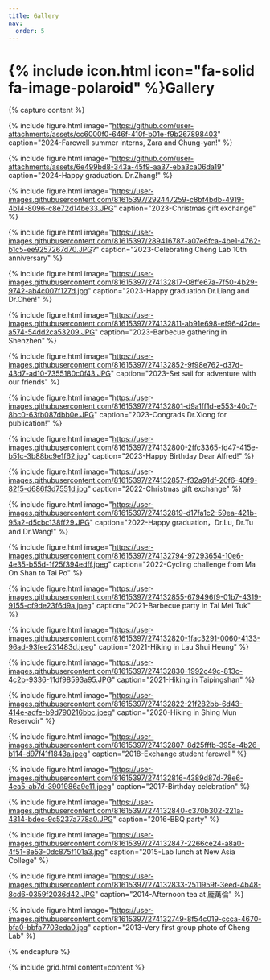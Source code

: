 ```yaml
---
title: Gallery
nav:
  order: 5
---
```


# {% include icon.html icon="fa-solid fa-image-polaroid" %}Gallery

{% capture content %}
  
  {% 
    include figure.html 
    image="https://github.com/user-attachments/assets/cc6000f0-646f-410f-b01e-f9b267898403"
    caption="2024-Farewell summer interns, Zara and Chung-yan!"
  %}

  {% 
    include figure.html 
    image="https://github.com/user-attachments/assets/6e499bd8-343a-45f9-aa37-eba3ca06da19"
    caption="2024-Happy graduation. Dr.Zhang!"
  %}

  {% 
    include figure.html 
    image="https://user-images.githubusercontent.com/81615397/292447259-c8bf4bdb-4919-4b14-8096-c8e72d14be33.JPG"
    caption="2023-Christmas gift exchange"
  %}

  {% 
    include figure.html 
    image="https://user-images.githubusercontent.com/81615397/289416787-a07e6fca-4be1-4762-b1c5-ee9257267d70.JPG?"
    caption="2023-Celebrating Cheng Lab 10th anniversary"
  %}

  {% 
    include figure.html 
    image="https://user-images.githubusercontent.com/81615397/274132817-08ffe67a-7f50-4b29-9742-ab4c007f127d.jpg"
    caption="2023-Happy graduation Dr.Liang and Dr.Chen!"
  %}

  {% 
    include figure.html 
    image="https://user-images.githubusercontent.com/81615397/274132811-ab91e698-ef96-42de-a574-54dd2ca53209.JPG"
    caption="2023-Barbecue gathering in Shenzhen"
  %}
  
  {% 
    include figure.html 
    image="https://user-images.githubusercontent.com/81615397/274132852-9f98e762-d37d-43d7-ad10-7355180c0f43.JPG"
    caption="2023-Set sail for adventure with our friends"
  %}

  {%
    include figure.html
    image="https://user-images.githubusercontent.com/81615397/274132801-d9a1ff1d-e553-40c7-8bc0-63fb087dbb0e.JPG"
    caption="2023-Congrads Dr.Xiong for publication!"
  %}

  {%
    include figure.html
    image="https://user-images.githubusercontent.com/81615397/274132800-2ffc3365-fd47-415e-b51c-3b88bc9e1f62.jpg"
    caption="2023-Happy Birthday Dear Alfred!"
  %}

  {%
    include figure.html
    image="https://user-images.githubusercontent.com/81615397/274132857-f32a91df-20f6-40f9-82f5-d686f3d7551d.jpg"
    caption="2022-Christmas gift exchange"
  %}

  {%
    include figure.html
    image="https://user-images.githubusercontent.com/81615397/274132819-d17fa1c2-59ea-421b-95a2-d5cbc138ff29.JPG"
    caption="2022-Happy graduation，Dr.Lu, Dr.Tu and Dr.Wang!"
  %}

  {%
    include figure.html
    image="https://user-images.githubusercontent.com/81615397/274132794-97293654-10e6-4e35-b55d-1f25f394edff.jpeg"
    caption="2022-Cycling challenge from Ma On Shan to Tai Po"
  %}

  {%
    include figure.html
    image="https://user-images.githubusercontent.com/81615397/274132855-679496f9-01b7-4319-9155-cf9de23f6d9a.jpeg"
    caption="2021-Barbecue party in Tai Mei Tuk"
  %}

  {%
    include figure.html
    image="https://user-images.githubusercontent.com/81615397/274132820-1fac3291-0060-4133-96ad-93fee231483d.jpeg"
    caption="2021-Hiking in Lau Shui Heung"
  %}
  
  {%
    include figure.html
    image="https://user-images.githubusercontent.com/81615397/274132830-1992c49c-813c-4c2b-9336-11df98593a95.JPG"
    caption="2021-Hiking in Taipingshan"
  %}

  {%
    include figure.html
    image="https://user-images.githubusercontent.com/81615397/274132822-21f282bb-6d43-414e-adfe-b9d790216bbc.jpeg"
    caption="2020-Hiking in Shing Mun Reservoir"
  %}

  {%
    include figure.html
    image="https://user-images.githubusercontent.com/81615397/274132807-8d25fffb-395a-4b26-b114-d97f41f1843a.jpeg"
    caption="2018-Exchange student farewell"
  %}

  {%
    include figure.html
    image="https://user-images.githubusercontent.com/81615397/274132816-4389d87d-78e6-4ea5-ab7d-3901986a9e11.jpeg"
    caption="2017-Birthday celebration"
  %}

  {%
    include figure.html
    image="https://user-images.githubusercontent.com/81615397/274132840-c370b302-221a-4314-bdec-9c5237a778a0.JPG"
    caption="2016-BBQ party"
  %}

  {%
    include figure.html
    image="https://user-images.githubusercontent.com/81615397/274132847-2266ce24-a8a0-4f51-8e53-0dc875f101a3.jpg"
    caption="2015-Lab lunch at New Asia College"
  %}

  {%
    include figure.html
    image="https://user-images.githubusercontent.com/81615397/274132833-2511959f-3eed-4b48-8cd6-0359f2036d42.JPG"
    caption="2014-Afternoon tea at 龐萬倫"
  %}

  {%
    include figure.html
    image="https://user-images.githubusercontent.com/81615397/274132749-8f54c019-ccca-4670-bfa0-bbfa7703eda0.jpg"
    caption="2013-Very first group photo of Cheng Lab"
  %}
   

{% endcapture %}

{%
  include grid.html
  content=content
%}

